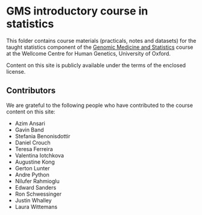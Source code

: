 # GMS introductory course in statistics # 

This folder contains course materials (practicals, notes and datasets) for the taught statistics component of the
[Genomic Medicine and Statistics](https://www.well.ox.ac.uk/work-and-study/gms-dphil-programme) course at the Wellcome
Centre for Human Genetics, University of Oxford.

Content on this site is publicly available under the terms of the enclosed license.

## Contributors ##

We are grateful to the following people who have contributed to the course content on this site:

* Azim Ansari
* Gavin Band
* Stefania Benonisdottir
* Daniel Crouch
* Teresa Ferreira
* Valentina Iotchkova
* Augustine Kong
* Gerton Lunter
* Andre Python
* Nilufer Rahmioglu
* Edward Sanders
* Ron Schwessinger
* Justin Whalley
* Laura Wittemans
